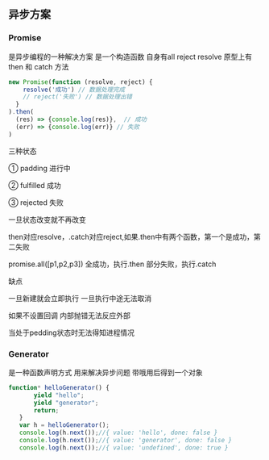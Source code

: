 异步方案
---
### Promise
是异步编程的一种解决方案 是一个构造函数 自身有all reject resolve 原型上有 then 和 catch 方法
```js
new Promise(function (resolve, reject) {
    resolve('成功') // 数据处理完成
    // reject('失败') // 数据处理出错
  }
).then(
  (res) => {console.log(res)},  // 成功
  (err) => {console.log(err)} // 失败
)
```

三种状态

① padding 进行中
 
② fulfilled 成功

③ rejected 失败

一旦状态改变就不再改变

then对应resolve，.catch对应reject,如果.then中有两个函数，第一个是成功，第二失败

promise.all([p1,p2,p3]) 全成功，执行.then 部分失败，执行.catch

缺点

一旦新建就会立即执行 一旦执行中途无法取消

如果不设置回调 内部抛错无法反应外部

当处于pedding状态时无法得知进程情况

### Generator
是一种函数声明方式 用来解决异步问题 带哦用后得到一个对象
```js
function* helloGenerator() {
       yield "hello";
       yield "generator";
       return;
   }
   var h = helloGenerator();
   console.log(h.next());//{ value: 'hello', done: false }
   console.log(h.next());//{ value: 'generator', done: false }
   console.log(h.next());//{ value: 'undefined', done: true }
```